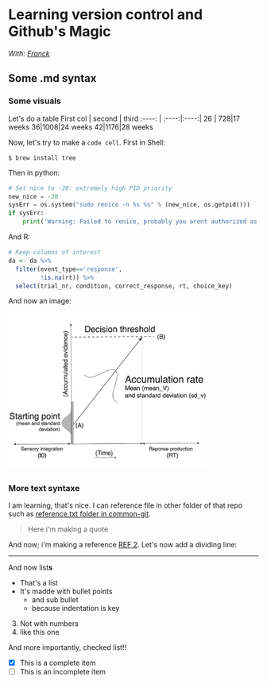 # Learning version control and Github's Magic

_With: [Franck](https://github.com/FranckPrts)_

## Some .md syntax
### Some visuals

Let's do a table
First col | second | third
:----: | :----:|:----:|
26 | 728|17 weeks
36|1008|24 weeks
42|1176|28 weeks

Now, let's try to make a `code cell`. First in Shell:
```shell
$ brew install tree
```

Then in python:

```python
# Set nice to -20: extremely high PID priority
new_nice = -20
sysErr = os.system("sudo renice -n %s %s" % (new_nice, os.getpid()))
if sysErr:
    print('Warning: Failed to renice, probably you arent authorized as superuser')
```
And R:

```R
# Keep columns of interest
da <- da %>% 
  filter(event_type=='response',
         !is.na(rt)) %>%
  select(trial_nr, condition, correct_response, rt, choice_key)
```

And now an image:

<img src="https://github.com/FranckPrts/git-papers/blob/master/common-git/LBA-MODEL.png" width="400">

### More text syntaxe
I am learning, that's nice. I can reference file in other folder of that repo such as [reference.txt folder in common-git](https://github.com/FranckPrts/git-papers/blob/master/common-git/reference.txt).

> Here i'm making a quote

And now; i'm making a reference [REF 2](https://www.merriam-webster.com/dictionary/reference). Let's now add a dividing line:

---

And now list**s**
- That's a list
- It's madde with bullet points
  - and sub bullet
  - because indentation is key
3. Not with numbers
4. like this one

And more importantly, checked list!!
- [x] This is a complete item
- [ ] This is an incomplete item